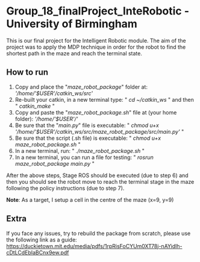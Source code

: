 # Group_18_finalProject_InteRobotic - University of Birmingham
This is our final project for the Intelligent Robotic module. The aim of the project was to apply the MDP technique in order for the robot to find the shortest path in the maze and reach the terminal state.

## How to run
1. Copy and place the "_maze_robot_package_" folder at: _'/home/'$USER'/catkin_ws/src'_
2. Re-built your catkin, in a new terminal type: " _cd ~/catkin_ws_ " and then " _catkin_make_ "
3. Copy and paste the "_maze_robot_package.sh_" file at (your home folder): _'/home/'$USER'/'_
4. Be sure that the "_main.py_" file is executable: " _chmod u+x '/home/'$USER'/catkin_ws/src/maze_robot_package/src/main.py'_ "
5. Be sure that the script (.sh file) is executable: " _chmod u+x maze_robot_package.sh_ "
6. In a new terminal, run: " _./maze_robot_package.sh_ "
7. In a new terminal, you can run a file for testing: " _rosrun maze_robot_package main.py_ "

After the above steps, Stage ROS should be executed (due to step 6) and then you should see the robot move to reach the terminal stage in the maze following the policy instructions (due to step 7).

**Note**: As a target, I setup a cell in the centre of the maze (x=9, y=9)

## Extra
If you face any issues, try to rebuild the package from scratch, please use the following link as a guide: 
https://duckietown.mit.edu/media/pdfs/1rpRisFoCYUm0XT78j-nAYidlh-cDtLCdEbIaBCnx9ew.pdf
